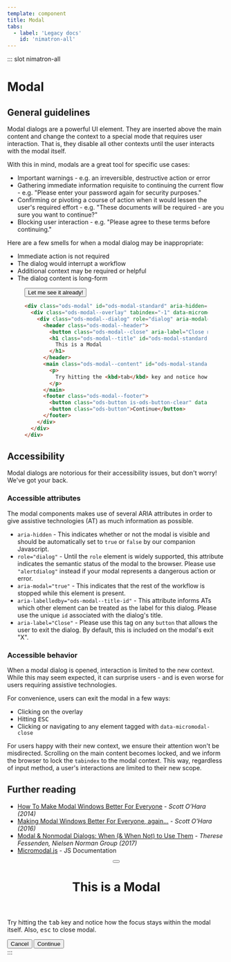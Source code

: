 ```yaml
---
template: component
title: Modal
tabs:
  - label: 'Legacy docs'
    id: 'nimatron-all'
---
```


::: slot nimatron-all

# Modal

## General guidelines

Modal dialogs are a powerful UI element. They are inserted above the main content and change the context to a special mode that requires user interaction. That is, they disable all other contexts until the user interacts with the modal itself.

With this in mind, modals are a great tool for specific use cases:

<ul>
  <li>
    Important warnings - e.g. an irreversible, destructive action or error
  </li>
  <li>
    Gathering immediate information requisite to continuing the current flow - e.g. "Please enter your password again for security purposes."
  </li>
  <li>
    Confirming or pivoting a course of action when it would lessen the user's required effort - e.g. "These documents will be required - are you sure you want to continue?"
  </li>
  <li>
    Blocking user interaction - e.g. "Please agree to these terms before continuing."
  </li>
</ul>

Here are a few smells for when a modal dialog may be inappropriate:

<ul>
  <li>
    Immediate action is not required
  </li>
  <li>
    The dialog would interrupt a workflow
  </li>
  <li>
    Additional context may be required or helpful
  </li>
  <li>
    The dialog content is long-form
  </li>
</ul>

<figure class="nimatron--example">
  <div class="nimatron--rendered">
    <button class="ods-button" data-micromodal-trigger="ods-modal-standard">Let me see it already!</button>
  </div>

  ```html
  <div class="ods-modal" id="ods-modal-standard" aria-hidden="true">
    <div class="ods-modal--overlay" tabindex="-1" data-micromodal-close>
      <div class="ods-modal--dialog" role="dialog" aria-modal="true" aria-labelledby="ods-modal-standard-title">
        <header class="ods-modal--header">
          <button class="ods-modal--close" aria-label="Close modal" data-micromodal-close></button>
          <h1 class="ods-modal--title" id="ods-modal-standard-title">
            This is a Modal
          </h1>
        </header>
        <main class="ods-modal--content" id="ods-modal-standard-content">
          <p>
            Try hitting the <kbd>tab</kbd> key and notice how the focus stays within the modal itself. Also, <kbd>esc</kbd> to close modal.
          </p>
        </main>
        <footer class="ods-modal--footer">
          <button class="ods-button is-ods-button-clear" data-micromodal-close aria-label="Close this dialog window">Cancel</button>
          <button class="ods-button">Continue</button>
        </footer>
      </div>
    </div>
  </div>
  ```
</figure>

## Accessibility

Modal dialogs are notorious for their accessibility issues, but don't worry! We've got your back.

### Accessible attributes

The modal components makes use of several ARIA attributes in order to give assistive technologies (AT) as much information as possible.

<ul>
  <li>
    <code>aria-hidden</code> - This indicates whether or not the modal is visible and should be automatically set to <code>true</code> or <code>false</code> by our companion Javascript.
  </li>
  <li>
    <code>role="dialog"</code> - Until the <code>role</code> element is widely supported, this attribute indicates the semantic status of the modal to the browser. Please use <code>"alertdialog"</code> instead if your modal represents a dangerous action or error.
  </li>
  <li>
    <code>aria-modal="true"</code> - This indicates that the rest of the workflow is stopped while this element is present.
  </li>
  <li>
    <code>aria-labelledby="ods-modal--title-id"</code> - This attribute informs ATs which other element can be treated as the label for this dialog. Please use the unique <code>id</code> associated with the dialog's title.
  </li>
  <li>
    <code>aria-label="Close"</code> - Please use this tag on any <code>button</code> that allows the user to exit the dialog. By default, this is included on the modal's exit "X".
  </li>
</ul>

### Accessible behavior

When a modal dialog is opened, interaction is limited to the new context. While this may seem expected, it can surprise users - and is even worse for users requiring assistive technologies.

For convenience, users can exit the modal in a few ways:

<ul>
  <li>
    Clicking on the overlay
  </li>
  <li>
    Hitting <kbd>ESC</kbd>
  </li>
  <li>
    Clicking or navigating to any element tagged with <code>data-micromodal-close</code>
  </li>
</ul>

For users happy with their new context, we ensure their attention won't be misdirected. Scrolling on the main content becomes locked, and we inform the browser to lock the `tabindex` to the modal context. This way, regardless of input method, a user's interactions are limited to their new scope.

## Further reading

<ul>
  <li>
    <a href="https://www.smashingmagazine.com/2014/09/making-modal-windows-better-for-everyone/">How To Make Modal Windows Better For Everyone</a> - <cite>Scott O’Hara (2014)</cite>
  </li>
  <li>
    <a href="https://www.scottohara.me/blog/2016/09/07/revised-modal-window.html">Making Modal Windows Better For Everyone, again...</a> - <cite>Scott O'Hara (2016)</cite>
  </li>
  <li>
    <a href="https://www.nngroup.com/articles/modal-nonmodal-dialog/">Modal & Nonmodal Dialogs: When (& When Not) to Use Them</a> - <cite>Therese Fessenden, Nielsen Norman Group (2017)</cite>
  </li>
  <li>
    <a href="https://micromodal.now.sh/">Micromodal.js</a> - JS Documentation
  </li>
</ul>


<!-- The following are the modals shown to the user on the site -->
<div class="ods-modal" id="ods-modal-standard" aria-hidden="true">
    <div class="ods-modal--overlay" tabindex="-1" data-micromodal-close>
      <div class="ods-modal--dialog" role="dialog" aria-modal="true" aria-labelledby="ods-modal-standard-title">
        <header class="ods-modal--header">
          <button class="ods-modal--close" aria-label="Close modal" data-micromodal-close></button>
          <h1 class="ods-modal--title" id="ods-modal-standard-title">
            This is a Modal
          </h1>
        </header>
        <main class="ods-modal--content" id="ods-modal-standard-content">
          <p>
            Try hitting the <kbd>tab</kbd> key and notice how the focus stays within the modal itself. Also, <kbd>esc</kbd> to close modal.
          </p>
        </main>
        <footer class="ods-modal--footer">
          <button class="ods-button is-ods-button-clear" data-micromodal-close aria-label="Close this dialog window">Cancel</button>
          <button class="ods-button">Continue</button>
        </footer>
      </div>
    </div>
  </div>
</div>
:::
